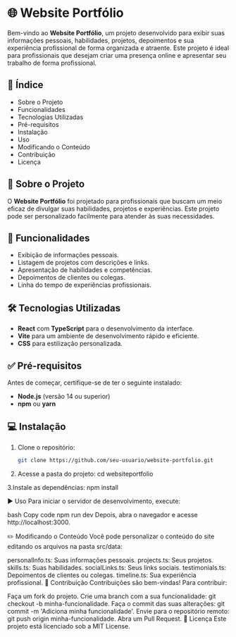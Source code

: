 # 🌐 Website Portfólio

Bem-vindo ao **Website Portfólio**, um projeto desenvolvido para exibir suas informações pessoais, habilidades, projetos, depoimentos e sua experiência profissional de forma organizada e atraente. Este projeto é ideal para profissionais que desejam criar uma presença online e apresentar seu trabalho de forma profissional.

## 📖 Índice
- Sobre o Projeto
- Funcionalidades
- Tecnologias Utilizadas
- Pré-requisitos
- Instalação
- Uso
- Modificando o Conteúdo
- Contribuição
- Licença

## 📝 Sobre o Projeto

O **Website Portfólio** foi projetado para profissionais que buscam um meio eficaz de divulgar suas habilidades, projetos e experiências. Este projeto pode ser personalizado facilmente para atender às suas necessidades.

## 🚀 Funcionalidades

- Exibição de informações pessoais.
- Listagem de projetos com descrições e links.
- Apresentação de habilidades e competências.
- Depoimentos de clientes ou colegas.
- Linha do tempo de experiências profissionais.

## 🛠 Tecnologias Utilizadas

- **React** com **TypeScript** para o desenvolvimento da interface.
- **Vite** para um ambiente de desenvolvimento rápido e eficiente.
- **CSS** para estilização personalizada.

## ✅ Pré-requisitos

Antes de começar, certifique-se de ter o seguinte instalado:
- **Node.js** (versão 14 ou superior)
- **npm** ou **yarn**

## 💻 Instalação

1. Clone o repositório:
   ```bash
   git clone https://github.com/seu-usuario/website-portfolio.git

2. Acesse a pasta do projeto:
  cd websiteportfolio

3.Instale as dependências:
  npm install 

  ▶️ Uso
Para iniciar o servidor de desenvolvimento, execute:

bash
Copy code
npm run dev
Depois, abra o navegador e acesse http://localhost:3000.

✏️ Modificando o Conteúdo
Você pode personalizar o conteúdo do site editando os arquivos na pasta src/data:

personalInfo.ts: Suas informações pessoais.
projects.ts: Seus projetos.
skills.ts: Suas habilidades.
socialLinks.ts: Seus links sociais.
testimonials.ts: Depoimentos de clientes ou colegas.
timeline.ts: Sua experiência profissional.
🤝 Contribuição
Contribuições são bem-vindas! Para contribuir:

Faça um fork do projeto.
Crie uma branch com a sua funcionalidade: git checkout -b minha-funcionalidade.
Faça o commit das suas alterações: git commit -m 'Adiciona minha funcionalidade'.
Envie para o repositório remoto: git push origin minha-funcionalidade.
Abra um Pull Request.
📄 Licença
Este projeto está licenciado sob a MIT License.

